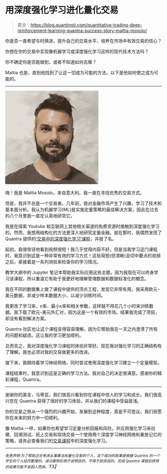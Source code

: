 # 用深度强化学习进化量化交易

> 原文：<https://blog.quantinsti.com/quantitative-trading-deep-reinforcement-learning-quantra-success-story-mattia-mosolo/>

你是否一直希望与时俱进，提升自己的交易水平，培养在市场中有效交易的信心？

你想在你的交易中实现像机器学习或深度强化学习这样的现代技术方法吗？

你不确定你是否能做到，或者不知道如何去做？

Mattia 也是，直到他找到了让这一切成为可能的方法。以下是他如何使之成为可能的。

* * *

![Mattia Mosolo photo](img/9f8a26d53976d08ff7f9cd9e70a83def.png)

嗨！我是 Mattia Mosolo，来自意大利。我一直在寻找优秀的交易方式。

但是，我并不总是一个交易者。几年前，我对金融市场产生了兴趣，学习了技术和基本面分析。我认为机器学习(ML)是实施定量策略的最佳解决方案，因此在过去的八个月里我一直在认真地研究它。

我是在探索 Youtube 和互联网上其他相关渠道的免费资源时接触到深度强化学习的。然而，我想用结构化的方法更深入地研究定量金融。就在那时，我偶然发现了 Quantra 提供的[‘交易中的深度强化学习’课程](https://quantra.quantinsti.com/course/deep-reinforcement-learning-trading)，并报了名。

起初，我很惊讶地看到视频很短！我几乎觉得内容不好。但是当我学习这门课程时，我意识到这是一种非常有效的学习方式！这些简短(但清晰)且切中要点的视频之后，紧接着是一系列测验来检查你的学习情况。

教学大纲中的 Jupyter 笔记本帮助我实际应用这些主题。因为我现在可以终身学习该课程，所以重温它有助于我更好地理解管理数据和数据标准化的概念。

我在不同的数据集上做了课程中提供的顶点工程，发现它非常有用。我采用欧元-美元数据，并减少样本数据大小，以减少训练时间。

我更改了学习率、ε率、最小ε率和相关参数，这样就不用花几个小时来训练数据。我下载了欧元-美元外汇对，因为这是一个有效的市场。结果我完成了项目，却没有看到解决方案。

Quantra 社区也让这个课程变得容易理解，因为它帮助我在一天之内澄清了所有的问题和疑虑。这让我的学习更加顺利。

总而言之，我对深度强化学习课程的体验非常好。现在我对强化学习的正确结构有了理解。我也必须对我的交易做更多的改进。

接下来，我期待着学习神经网络，同时尝试使用深度强化学习建立一个定量模型。

课程结束时，我意识到这是正确的学习方法。我对自己的决定很满意。感谢你的精彩课程，Quantra。

* * *

谢谢你的美言，马蒂亚。我们很高兴看到你在课程中惊人的学习和成长。我们很高兴您在 Quantra 获得了很好的学习体验，并从我们的课程中受益匪浅。

你的交易之旅从一个强烈的兴趣开始，发展到这种程度，真是不可思议。我们祝愿你在未来的努力中一切顺利。

像 Mattia 一样，如果你也希望学习定量分析回报和风险，并应用强化学习来创建、回溯测试、纸上交易和现场交易一个使用两个深度学习神经网络和重放记忆的策略，请务必查看我们的[交易课程](https://quantra.quantinsti.com/course/deep-reinforcement-learning-trading)中的深度强化学习。

* * *

*<small>免责声明:为了帮助正在考虑从事算法和量化交易的个人，这个成功的故事是根据 Quantra 的一个学生的个人经历整理的。成功案例仅用于说明目的，不用于投资目的。完成 Quantra 课程后获得的结果可能不会因人而异。</small>T3】*